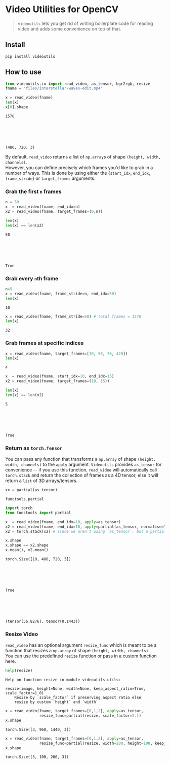 <!--

#################################################
### THIS FILE WAS AUTOGENERATED! DO NOT EDIT! ###
#################################################
# file to edit: nbs/index.ipynb
# command to build the docs after a change: nbdev_build_docs

-->

# Video Utilities for OpenCV

> `videoutils` lets you get rid of writing boilerplate code for reading video and adds some convenience on top of that.


## Install

`pip install videoutils`

## How to use
<div class="codecell" markdown="1">
<div class="input_area" markdown="1">

```python
from videoutils.io import read_video, as_tensor, bgr2rgb, resize
fname = 'files/interstellar-waves-edit.mp4'
```

</div>

</div>
<div class="codecell" markdown="1">
<div class="input_area" markdown="1">

```python
x = read_video(fname)
len(x)
x[0].shape
```

</div>
<div class="output_area" markdown="1">




    1578






    (480, 720, 3)



</div>

</div>

By default, `read_video` returns a list of `np.array`s of shape `(height, width, channels)`. <br>
However, you can define precisely which frames you'd like to grab in a number of ways. This is done by using either the {`start_idx`, `end_idx`, `frame_stride`} or `target_frames` arguments. 

### Grab the first `n` frames
<div class="codecell" markdown="1">
<div class="input_area" markdown="1">

```python
n = 50
x  = read_video(fname, end_idx=n)
x2 = read_video(fname, target_frames=(0,n))

len(x)
len(x) == len(x2)
```

</div>
<div class="output_area" markdown="1">




    50






    True



</div>

</div>

### Grab every `n`th frame
<div class="codecell" markdown="1">
<div class="input_area" markdown="1">

```python
n=5
x = read_video(fname, frame_stride=n, end_idx=50)
len(x)
```

</div>
<div class="output_area" markdown="1">




    10



</div>

</div>
<div class="codecell" markdown="1">
<div class="input_area" markdown="1">

```python
x = read_video(fname, frame_stride=50) # total frames = 1578
len(x)
```

</div>
<div class="output_area" markdown="1">




    32



</div>

</div>

### Grab frames at specific indices
<div class="codecell" markdown="1">
<div class="input_area" markdown="1">

```python
x = read_video(fname, target_frames=[10, 50, 76, 420])
len(x)
```

</div>
<div class="output_area" markdown="1">




    4



</div>

</div>
<div class="codecell" markdown="1">
<div class="input_area" markdown="1">

```python
x  = read_video(fname, start_idx=10, end_idx=15)
x2 = read_video(fname, target_frames=(10, 15))

len(x)
len(x) == len(x2)
```

</div>
<div class="output_area" markdown="1">




    5






    True



</div>

</div>

### Return as `torch.Tensor`

You can pass any function that transforms a `np.array` of shape `(height, width, channels)` to the `apply` argument. `Videoutils` provides `as_tensor` for convenience -- if you use this function, `read_video` will automatically call `torch.stack` and return the collection of frames as a 4D tensor, else it will return a `list` of 3D arrays/tensors.
<div class="codecell" markdown="1">
<div class="input_area" markdown="1">

```python
xx = partial(as_tensor)
```

</div>
<div class="output_area" markdown="1">




    functools.partial



</div>

</div>
<div class="codecell" markdown="1">
<div class="input_area" markdown="1">

```python
import torch
from functools import partial

x  = read_video(fname, end_idx=10, apply=as_tensor)
x2 = read_video(fname, end_idx=10, apply=partial(as_tensor, normalise=True))
x2 = torch.stack(x2) # since we aren't using `as_tensor`, but a partial (thus different) function

x.shape
x.shape == x2.shape
x.mean(), x2.mean()
```

</div>
<div class="output_area" markdown="1">




    torch.Size([10, 480, 720, 3])






    True






    (tensor(36.8276), tensor(0.1443))



</div>

</div>

### Resize Video

`read_video` has an optional argument `resize_func` which is meant to be a function that resizes a `np.array` of shape `(height, width, channels)`. <br>
You can use the predefined `resize` function or pass in a custom function here.
<div class="codecell" markdown="1">
<div class="input_area" markdown="1">

```python
help(resize)
```

</div>
<div class="output_area" markdown="1">

    Help on function resize in module videoutils.utils:
    
    resize(image, height=None, width=None, keep_aspect_ratio=True, scale_factor=1.0)
        Resize by `scale_factor` if preserving aspect ratio else
        resize by custom `height` and `width`
    


</div>

</div>
<div class="codecell" markdown="1">
<div class="input_area" markdown="1">

```python
x = read_video(fname, target_frames=[0,1,2], apply=as_tensor,
               resize_func=partial(resize, scale_factor=2.))
x.shape
```

</div>
<div class="output_area" markdown="1">




    torch.Size([3, 960, 1440, 3])



</div>

</div>
<div class="codecell" markdown="1">
<div class="input_area" markdown="1">

```python
x = read_video(fname, target_frames=[0,1,2], apply=as_tensor,
               resize_func=partial(resize, width=200, height=100, keep_aspect_ratio=False))
x.shape
```

</div>
<div class="output_area" markdown="1">




    torch.Size([3, 100, 200, 3])



</div>

</div>
